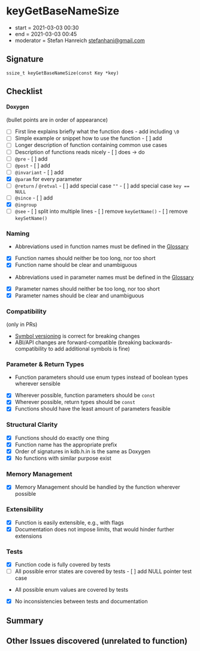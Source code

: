 # keyGetBaseNameSize

- start = 2021-03-03 00:30
- end = 2021-03-03 00:45
- moderator = Stefan Hanreich <stefanhani@gmail.com>

## Signature

`ssize_t keyGetBaseNameSize(const Key *key)`

## Checklist

#### Doxygen

(bullet points are in order of appearance)

- [ ] First line explains briefly what the function does
      - add including `\0`
- [ ] Simple example or snippet how to use the function
      - [ ] add
- [ ] Longer description of function containing common use cases
- [ ] Description of functions reads nicely
      - [ ] does -> do
- [ ] `@pre`
      - [ ] add
- [ ] `@post`
      - [ ] add
- [ ] `@invariant`
      - [ ] add
- [x] `@param` for every parameter
- [ ] `@return` / `@retval`
      - [ ] add special case `""`
      - [ ] add special case `key == NULL`
- [ ] `@since`
      - [ ] add
- [x] `@ingroup`
- [ ] `@see`
      - [ ] split into multiple lines
      - [ ] remove `keyGetName()`
      - [ ] remove `keySetName()`

### Naming

- Abbreviations used in function names must be defined in the
      [Glossary](/doc/help/elektra-glossary.md)
- [x] Function names should neither be too long, nor too short
- [x] Function name should be clear and unambiguous
- Abbreviations used in parameter names must be defined in the
      [Glossary](/doc/help/elektra-glossary.md)
- [x] Parameter names should neither be too long, nor too short
- [x] Parameter names should be clear and unambiguous

### Compatibility

(only in PRs)

- [Symbol versioning](/doc/dev/symbol-versioning.md)
      is correct for breaking changes
- ABI/API changes are forward-compatible (breaking backwards-compatibility
      to add additional symbols is fine)

### Parameter & Return Types

- Function parameters should use enum types instead of boolean types
      wherever sensible
- [x] Wherever possible, function parameters should be `const`
- [x] Wherever possible, return types should be `const`
- [x] Functions should have the least amount of parameters feasible

### Structural Clarity

- [x] Functions should do exactly one thing
- [x] Function name has the appropriate prefix
- [x] Order of signatures in kdb.h.in is the same as Doxygen
- [x] No functions with similar purpose exist

### Memory Management

- [x] Memory Management should be handled by the function wherever possible

### Extensibility

- [x] Function is easily extensible, e.g., with flags
- [x] Documentation does not impose limits, that would hinder further extensions

### Tests

- [x] Function code is fully covered by tests
- [ ] All possible error states are covered by tests
      - [ ] add NULL pointer test case
- All possible enum values are covered by tests
- [x] No inconsistencies between tests and documentation

## Summary

## Other Issues discovered (unrelated to function)
